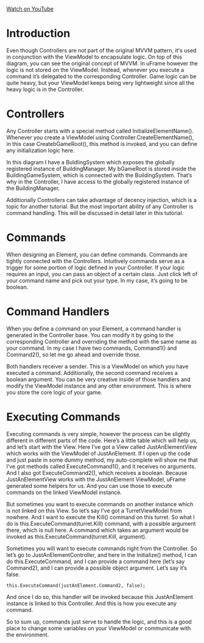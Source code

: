 [Watch on YouTube](https://www.youtube.com/watch?v=4Xs_u5lJiyg)

# Introduction
Even though Controllers are not part of the original MVVM pattern, it's used in conjunction with the ViewModel to encapsulate logic. On top of this diagram, you can see the original concept of MVVM. In uFrame however the logic is not stored on the ViewModel. Instead, whenever you execute a command it’s delegated to the corresponding Controller. Game logic can be quite heavy, but your ViewModel keeps being very lightweight since all the heavy logic is in the Controller.

# Controllers
Any Controller starts with a special method called InitializeElementName(). Whenever you create a ViewModel using Controller.CreateElementName(), in this case CreatebGameRoot(), this method is invoked, and you can define any initialization logic here.

In this diagram I have a BuldlingSystem which exposes the globally registered instance of BuildingManager. My bGameRoot is stored inside the BuildingGameSystem, which is connected with the BuildingSystem. That’s why in the Controller, I have access to the globally registered instance of the BuildingManager.

Additionally Controllers can take advantage of decency injection, which is a topic for another tutorial. But the most important ability of any Controller is command handling. This will be discussed in detail later in this tutorial.

# Commands
When designing an Element, you can define commands. Commands are tightly connected with the Controllers. Intuitively commands serve as a trigger for some portion of logic defined in your Controller. If your logic requires an input, you can pass an object of a certain class. Just click left of your command name and pick out your type. In my case, it’s going to be boolean.

# Command Handlers
When you define a command on your Element, a command handler is generated in the Controller base. You can modify it by going to the corresponding Controller and overriding the method with the same name as your command. In my case I have two commands, Command1() and Command2(), so let me go ahead and override those.

Both handlers receiver a sender. This is a ViewModel on which you have executed a command. Additionally, the second command receives a boolean argument. You can be very creative inside of those handlers and modify the ViewModel instance and any other environment. This is where you store the core logic of your game.

# Executing Commands
Executing commands is very simple, however the process can be slightly different in different parts of the code. Here’s a little table which will help us, and let’s start with the View. Here I’ve got a View called JustAnElementView which works with the ViewModel of JustAnElement. If I open up the code and just paste in some dummy method, my auto-complete will show me that I’ve got methods called ExecuteCommand1(), and it receives no arguments. And I also got ExecuteCommand2(), which receives a boolean. Because JustAnElementView works with the JustAnElement ViewModel, uFrame generated some helpers for us. And you can use those to execute commands on the linked ViewModel instance.

But sometimes you want to execute commands on another instance which is not linked on this View. So let’s say I’ve got a TurretViewModel from nowhere. And I want to execute the Kill() command on this turret. So what I do is this.ExecuteCommand(turret.Kill) command, with a possible argument there, which is null here. A command which takes an argument would be invoked as this.ExecuteCommand(turret.Kill, argument).

Sometimes you will want to execute commands right from the Controller. So let’s go to JustAnElementController, and here in the Initialize() method, I can do this.ExecuteCommand, and I can provide a command here (let’s say Command2), and I can provide a possible object argument. Let’s say it’s false.

    this.ExecuteCommand(justAnElement.Command2, false);

And once I do so, this handler will be invoked because this JustAnElement instance is linked to this Controller. And this is how you execute any command.

So to sum up, commands just serve to handle the logic, and this is a good place to change some variables on your ViewModel or communicate with the environment.